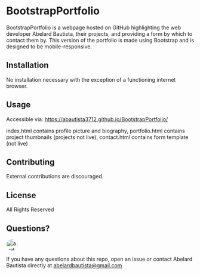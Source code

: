 # BootstrapPortfolio

BootstrapPortfolio is a webpage hosted on GitHub highlighting the web developer Abelard Bautista, their projects, and providing a form by which to contact them by. This version of the portfolio is made using Bootstrap and is designed to be mobile-responsive.

## Installation

No installation necessary with the exception of a functioning internet browser.

## Usage

Accessible via:
https://abautista3712.github.io/BootstrapPortfolio/

index.html contains profile picture and biography,
portfolio.html contains project thumbnails (projects not live),
contact.html contains form template (not live)

## Contributing

External contributions are discouraged.

## License

All Rights Reserved

## Questions?

<img src="https://avatars1.githubusercontent.com/u/58578177?v=4" alt="avatar" style="border-radius: 16px" width="30" />
    
If you have any questions about this repo, open an issue or contact Abelard Bautista directly at abelardbautista@gmail.com
